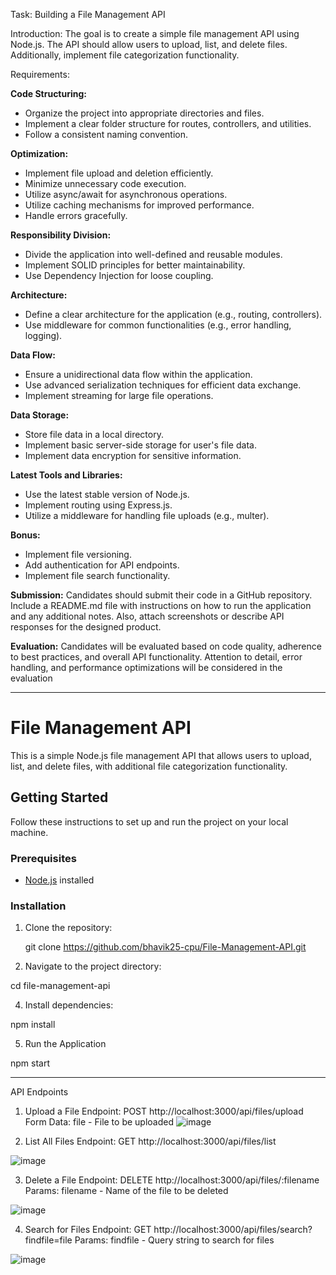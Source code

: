 Task: Building a File Management API

Introduction: The goal is to create a simple file management API using Node.js. The API should allow users to upload, list, and delete files. Additionally, implement file categorization functionality.

Requirements:

**Code Structuring:**

- Organize the project into appropriate directories and files.
- Implement a clear folder structure for routes, controllers, and utilities.
- Follow a consistent naming convention.

**Optimization:**

- Implement file upload and deletion efficiently.
- Minimize unnecessary code execution.
- Utilize async/await for asynchronous operations.
- Utilize caching mechanisms for improved performance.
- Handle errors gracefully.

**Responsibility Division:**

- Divide the application into well-defined and reusable modules.
- Implement SOLID principles for better maintainability.
- Use Dependency Injection for loose coupling.

**Architecture:**

- Define a clear architecture for the application (e.g., routing, controllers).
- Use middleware for common functionalities (e.g., error handling, logging).

**Data Flow:**

- Ensure a unidirectional data flow within the application.
- Use advanced serialization techniques for efficient data exchange.
- Implement streaming for large file operations.

**Data Storage:**

- Store file data in a local directory.
- Implement basic server-side storage for user's file data.
- Implement data encryption for sensitive information.

**Latest Tools and Libraries:**

- Use the latest stable version of Node.js.
- Implement routing using Express.js.
- Utilize a middleware for handling file uploads (e.g., multer).

**Bonus:**

- Implement file versioning.
- Add authentication for API endpoints.
- Implement file search functionality.

**Submission:**
Candidates should submit their code in a GitHub repository. Include a README.md file with instructions on how to run the application and any additional notes. Also, attach screenshots or describe API responses for the designed product.

**Evaluation:**
Candidates will be evaluated based on code quality, adherence to best practices, and overall API functionality. Attention to detail, error handling, and performance optimizations will be considered in the evaluation


_____________________________________________________________________________________

# File Management API

This is a simple Node.js file management API that allows users to upload, list, and delete files, with additional file categorization functionality.

## Getting Started

Follow these instructions to set up and run the project on your local machine.

### Prerequisites

- [Node.js](https://nodejs.org/) installed

### Installation

1. Clone the repository:

   git clone https://github.com/bhavik25-cpu/File-Management-API.git



2. Navigate to the project directory:

cd file-management-api

4. Install dependencies:

npm install

5. Run the Application

npm start





______________________________________________________________________________________

API Endpoints
1. Upload a File
Endpoint: POST http://localhost:3000/api/files/upload
Form Data:
file - File to be uploaded
![image](https://github.com/bhavik25-cpu/File-Management-API/assets/82199211/506a08ef-1985-4649-9d5c-9c7dd7839d43)



2. List All Files
Endpoint: GET http://localhost:3000/api/files/list

![image](https://github.com/bhavik25-cpu/File-Management-API/assets/82199211/9438358b-8f32-4e72-bf95-16e17c6844c2)




3. Delete a File
Endpoint: DELETE http://localhost:3000/api/files/:filename
Params:
filename - Name of the file to be deleted

![image](https://github.com/bhavik25-cpu/File-Management-API/assets/82199211/65e112b5-1bf8-4e72-b869-6cbf2a4f4904)



4. Search for Files
Endpoint: GET http://localhost:3000/api/files/search?findfile=file
Params:
findfile - Query string to search for files

![image](https://github.com/bhavik25-cpu/File-Management-API/assets/82199211/de6c5677-ff21-4d71-950d-1ea833895b29)

